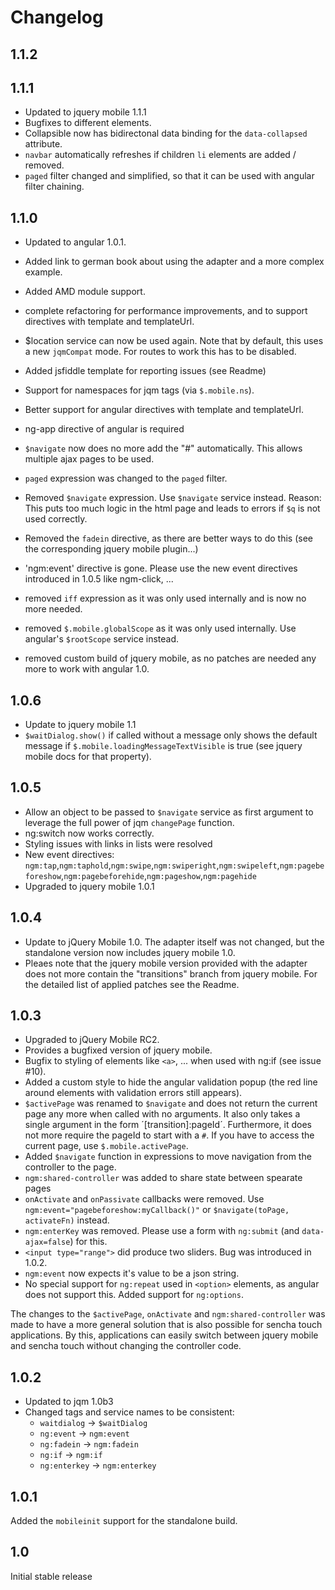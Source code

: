 Changelog
=====================

1.1.2
-------------


1.1.1
-------------
- Updated to jquery mobile 1.1.1
- Bugfixes to different elements.
- Collapsible now has bidirectonal data binding for the `data-collapsed` attribute.
- `navbar` automatically refreshes if children `li` elements are added / removed.
- `paged` filter changed and simplified, so that it can be used with angular filter chaining.


1.1.0
-------------
- Updated to angular 1.0.1.
- Added link to german book about using the adapter and a more complex example.
- Added AMD module support.
- complete refactoring for performance improvements, and to support directives with template and templateUrl.
- $location service can now be used again. Note that by default, this uses
  a new `jqmCompat` mode. For routes to work this has to be disabled.
- Added jsfiddle template for reporting issues (see Readme)
- Support for namespaces for jqm tags (via `$.mobile.ns`).
- Better support for angular directives with template and templateUrl.
- ng-app directive of angular is required
- `$navigate` now does no more add the "#" automatically. This allows multiple ajax pages to be used.

- `paged` expression was changed to the `paged` filter.
- Removed `$navigate` expression. Use `$navigate` service instead. Reason: This puts too much logic in the html page and leads
  to errors if `$q` is not used correctly.
- Removed the `fadein` directive, as there are better ways to do this (see the corresponding jquery mobile plugin...)
- 'ngm:event' directive is gone. Please use the new event directives introduced in 1.0.5 like ngm-click, ...
- removed `iff` expression as it was only used internally and is now no more needed.
- removed `$.mobile.globalScope` as it was only used internally. Use angular's `$rootScope` service instead.
- removed custom build of jquery mobile, as no patches are needed any more to work
  with angular 1.0.

1.0.6
-------------
- Update to jquery mobile 1.1
- `$waitDialog.show()` if called without a message only shows the default message
  if `$.mobile.loadingMessageTextVisible` is true (see jquery mobile docs for that property).

1.0.5
------------
- Allow an object to be passed to `$navigate` service as first argument to leverage the full power
  of jqm `changePage` function.
- ng:switch now works correctly.
- Styling issues with links in lists were resolved
- New event directives: `ngm:tap`,`ngm:taphold`,`ngm:swipe`,`ngm:swiperight`,`ngm:swipeleft`,`ngm:pagebeforeshow`,`ngm:pagebeforehide`,`ngm:pageshow`,`ngm:pagehide`
- Upgraded to jquery mobile 1.0.1


1.0.4
------------
- Update to jQuery Mobile 1.0. The adapter itself was not changed,
  but the standalone version now includes jquery mobile 1.0.
- Pleaes note that the jquery mobile version provided with the adapter does
  not more contain the "transitions" branch from jquery mobile. For the detailed
  list of applied patches see the Readme.


1.0.3
-------------
- Upgraded to jQuery Mobile RC2.
- Provides a bugfixed version of jquery mobile.
- Bugfix to styling of elements like `<a>`, ... when used with ng:if (see issue #10).
- Added a custom style to hide the angular validation popup (the red line around
  elements with validation errors still appears).
- `$activePage` was renamed to `$navigate` and does not return the current page any more when
  called with no arguments. It also only takes a single argument in the form ´[transition]:pageId´.
  Furthermore, it does not more require the pageId to start with a `#`.
  If you have to access the current page, use `$.mobile.activePage`.
- Added `$navigate` function in expressions to move navigation from the controller to the page.
- `ngm:shared-controller` was added to share state between spearate pages
- `onActivate` and `onPassivate` callbacks were removed. Use
  `ngm:event="pagebeforeshow:myCallback()"` or `$navigate(toPage, activateFn)` instead.
- `ngm:enterKey` was removed. Please use a form with `ng:submit` (and `data-ajax=false`) for this.
- `<input type="range">` did produce two sliders. Bug was introduced in 1.0.2.
- `ngm:event` now expects it's value to be a json string.
- No special support for `ng:repeat` used in `<option>` elements, as angular does not support this.
  Added support for `ng:options`.

The changes to the `$activePage`, `onActivate` and `ngm:shared-controller` was made to have a more general
solution that is also possible for sencha touch applications. By this, applications can easily switch between
jquery mobile and sencha touch without changing the controller code.


1.0.2
-------------
- Updated to jqm 1.0b3
- Changed tags and service names to be consistent:
  - `waitdialog` -> `$waitDialog`
  - `ng:event` -> `ngm:event`
  - `ng:fadein` -> `ngm:fadein`
  - `ng:if` -> `ngm:if`
  - `ng:enterkey` -> `ngm:enterkey`


1.0.1
-------------
Added the `mobileinit` support for the standalone build.


1.0
-------------
Initial stable release